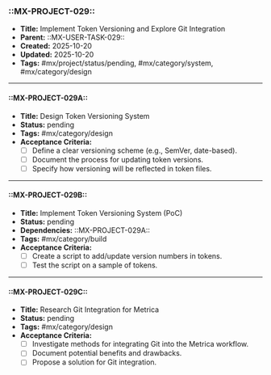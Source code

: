 ### ::MX-PROJECT-029::
- **Title:** Implement Token Versioning and Explore Git Integration
- **Parent:** ::MX-USER-TASK-029::
- **Created:** 2025-10-20
- **Updated:** 2025-10-20
- **Tags:** #mx/project/status/pending, #mx/category/system, #mx/category/design

---
#### ::MX-PROJECT-029A::
- **Title:** Design Token Versioning System
- **Status:** pending
- **Tags:** #mx/category/design
- **Acceptance Criteria:**
  - [ ] Define a clear versioning scheme (e.g., SemVer, date-based).
  - [ ] Document the process for updating token versions.
  - [ ] Specify how versioning will be reflected in token files.

---
#### ::MX-PROJECT-029B::
- **Title:** Implement Token Versioning System (PoC)
- **Status:** pending
- **Dependencies:** ::MX-PROJECT-029A::
- **Tags:** #mx/category/build
- **Acceptance Criteria:**
  - [ ] Create a script to add/update version numbers in tokens.
  - [ ] Test the script on a sample of tokens.

---
#### ::MX-PROJECT-029C::
- **Title:** Research Git Integration for Metrica
- **Status:** pending
- **Tags:** #mx/category/design
- **Acceptance Criteria:**
  - [ ] Investigate methods for integrating Git into the Metrica workflow.
  - [ ] Document potential benefits and drawbacks.
  - [ ] Propose a solution for Git integration.
